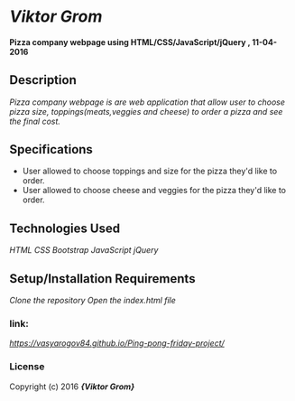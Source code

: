 #  _Viktor Grom_

####  Pizza company webpage using HTML/CSS/JavaScript/jQuery , 11-04-2016

## Description
_Pizza company webpage is are web application that allow user to choose pizza size, toppings(meats,veggies and cheese) to order a pizza and see the final cost._

## Specifications

* User allowed to choose toppings and size for the pizza they'd like to order.
* User allowed to choose cheese and veggies for the pizza they'd like to order.


##  Technologies Used

_HTML CSS Bootstrap JavaScript jQuery_

## Setup/Installation Requirements

_Clone the repository
Open the index.html file_
### link:
  _https://vasyarogov84.github.io/Ping-pong-friday-project/_
### License

Copyright (c) 2016 **_{Viktor Grom}_**
